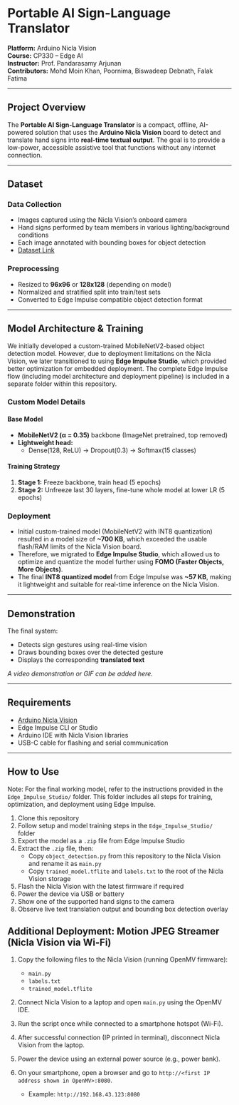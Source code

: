 # Portable AI Sign-Language Translator 
**Platform:** Arduino Nicla Vision  
**Course:** CP330 – Edge AI  
**Instructor:** Prof. Pandarasamy Arjunan  
**Contributors:** Mohd Moin Khan, Poornima, Biswadeep Debnath, Falak Fatima  

---

## Project Overview

The **Portable AI Sign-Language Translator** is a compact, offline, AI-powered solution that uses the **Arduino Nicla Vision** board to detect and translate hand signs into **real-time textual output**. The goal is to provide a low-power, accessible assistive tool that functions without any internet connection.

---

## Dataset

### Data Collection  
- Images captured using the Nicla Vision’s onboard camera  
- Hand signs performed by team members in various lighting/background conditions  
- Each image annotated with bounding boxes for object detection
- [Dataset Link](https://drive.google.com/file/d/1TB8K_ECHom2vD-sPCrrnw5WASi-BnePt/view?usp=sharing)

### Preprocessing  
- Resized to **96x96** or **128x128** (depending on model)  
- Normalized and stratified split into train/test sets  
- Converted to Edge Impulse compatible object detection format  

---

## Model Architecture & Training

We initially developed a custom-trained MobileNetV2-based object detection model. However, due to deployment limitations on the Nicla Vision, we later transitioned to using **Edge Impulse Studio**, which provided better optimization for embedded deployment. The complete Edge Impulse flow (including model architecture and deployment pipeline) is included in a separate folder within this repository.


### Custom Model Details
#### Base Model  
- **MobileNetV2 (α = 0.35)** backbone (ImageNet pretrained, top removed)  
- **Lightweight head:**  
  - Dense(128, ReLU) → Dropout(0.3) → Softmax(15 classes)

#### Training Strategy  
1. **Stage 1:** Freeze backbone, train head (5 epochs)  
2. **Stage 2:** Unfreeze last 30 layers, fine-tune whole model at lower LR (5 epochs)  

### Deployment

- Initial custom-trained model (MobileNetV2 with INT8 quantization) resulted in a model size of **~700 KB**, which exceeded the usable flash/RAM limits of the Nicla Vision board.
- Therefore, we migrated to **Edge Impulse Studio**, which allowed us to optimize and quantize the model further using **FOMO (Faster Objects, More Objects)**.
- The final **INT8 quantized model** from Edge Impulse was **~57 KB**, making it lightweight and suitable for real-time inference on the Nicla Vision.


---

## Demonstration

The final system:
- Detects sign gestures using real-time vision
- Draws bounding boxes over the detected gesture
- Displays the corresponding **translated text**

*A video demonstration or GIF can be added here.*

---

## Requirements

- [Arduino Nicla Vision](https://store.arduino.cc/products/nicla-vision)  
- Edge Impulse CLI or Studio  
- Arduino IDE with Nicla Vision libraries  
- USB-C cable for flashing and serial communication  

---

## How to Use

Note: For the final working model, refer to the instructions provided in the `Edge_Impulse_Studio/` folder. This folder includes all steps for training, optimization, and deployment using Edge Impulse.

1. Clone this repository  
2. Follow setup and model training steps in the `Edge_Impulse_Studio/` folder  
3. Export the model as a `.zip` file from Edge Impulse Studio  
4. Extract the `.zip` file, then:
   - Copy `object_detection.py` from this repository to the Nicla Vision and rename it as `main.py`
   - Copy `trained_model.tflite` and `labels.txt` to the root of the Nicla Vision storage  
5. Flash the Nicla Vision with the latest firmware if required  
6. Power the device via USB or battery  
7. Show one of the supported hand signs to the camera  
8. Observe live text translation output and bounding box detection overlay


## Additional Deployment: Motion JPEG Streamer (Nicla Vision via Wi-Fi)

1. Copy the following files to the Nicla Vision (running OpenMV firmware):
   - `main.py`
   - `labels.txt`
   - `trained_model.tflite`

2. Connect Nicla Vision to a laptop and open `main.py` using the OpenMV IDE.

3. Run the script once while connected to a smartphone hotspot (Wi-Fi).

4. After successful connection (IP printed in terminal), disconnect Nicla Vision from the laptop.

5. Power the device using an external power source (e.g., power bank).

6. On your smartphone, open a browser and go to `http://<first IP address shown in OpenMV>:8080`.
   - Example: `http://192.168.43.123:8080`




